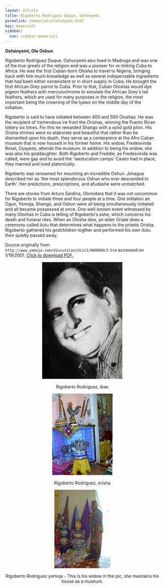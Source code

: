 ```yaml
---
layout: article
title: Rigoberto Rodriguez Duque, Oshúnyemí
permalink: /memorials/oshunyemi.html
key: memorials
sidebar:
  nav: sidebar-memorials
---
```


**Oshúnyemí, Olo Oshun**



Rigoberto Rodriguez Duque, Oshunyemi also lived in Madruga and was one of the true greats of the religion and was a pioneer for re-linking Cuba to Africa. He was the first Cuban-born Olosha to travel to Nigeria, bringing back with him much knowledge as well as several indispensable ingredients that had been either nonexistent or in short supply in Cuba. He brought the first African Grey parrot to Cuba. Prior to that, Cuban Oloshas would dye pigeon feathers with mercurochrome to simulate the African Grey's tail feathers, which are used for many purposes in the religion, the most important being the crowning of the Iyawo on the middle day of the initiation.

Rigoberto is said to have initiated between 400 and 500 Oloshas. He was the recipient of tremendous ire from the Orishas, winning the Puerto Rican lottery six times. For this he rewarded Shango with a solid gold pilon. His Orisha shrines were so elaborate and beautiful that rather than be dismantled upon his death, they serve as a centerpiece at the Afro Cuban museum that is now housed in his former home. His widow, Fredesvinda Rosel, Oyayemi, attends the museum. In addition to being his widow, she was also his goddaughter. Both Rigoberto and Freddie, as Fredesvinda was called, were gay and to avoid the 'reeducation camps' Castro had in place, they married and lived platonically.

Rigoberto was renowned for mounting an incredible Oshun. Jimagua described her as 'the most splendorous Oshun who ever descended to Earth'. Her predictions, prescriptions, and afudashe were unmatched.

There are stories from Arturo Sardina, Olomidara that it was not uncommon for Rigoberto to initiate three and four people at a time. One initiation an Ogun, Yemoja, Shango, and Oshun were all being simultaneously initiated and all became possessed at once.
One well-known event witnessed by many Oloshas in Cuba is telling of Rigoberto's ashe, which concerns his death and funeral rites. When an Olosha dies, an elder Oriate does a ceremony called itutu that determines what happens to the priests Orisha. Rigoberto gathered his godchildren togther and performed his own itutu then quietly passed away.


Source originally from `http://www.yemoja.com/discussion/disc1/000000c3.htm` accessed on 1/19/2001. [Click to download PDF.](../lineage/rama.pdf)


<div class="swiper my-3 swiper-demo swiper-demo--image swiper-demo--3">
  <div class="swiper__wrapper">
    <div class="swiper__slide"><center><img  class="image image--md" src="oshunyemi/rigoberto.jpg"/> <p>Rigoberto Rodriguez, ibae</p></center></div>
    <div class="swiper__slide"><center><img  class="image image--md" src="oshunyemi/Rigoberto_Rodriguez_orisha.jpg"/> <p>Rigoberto Rodriguez, orisha</p></center></div>
    <div class="swiper__slide"><center><img  class="image image--md" src="oshunyemi/Rigoberto_Rodriguez_yemoja.jpg"/> <p>Rigoberto Rodriguez yemoja - This is his widow in the pic, she maintains his house as a museum.</p></center></div>
  </div>
  <div class="swiper__button swiper__button--prev fas fa-chevron-left"></div>
  <div class="swiper__button swiper__button--next fas fa-chevron-right"></div>
</div>
